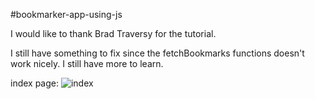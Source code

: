 #bookmarker-app-using-js

I would like to thank Brad Traversy for the tutorial.

I still have something to fix since the fetchBookmarks functions doesn't work nicely. I still have more to learn.

index page:
![index](https://user-images.githubusercontent.com/41881269/44378715-3bcde880-a535-11e8-8ff0-47b3cf9e1fc5.PNG)